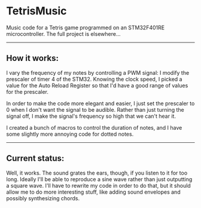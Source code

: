 # TetrisMusic

Music code for a Tetris game programmed on an STM32F401RE microcontroller. The full project is elsewhere...

---------------
How it works:
---------------

I vary the frequency of my notes by controlling a PWM signal: I modify the prescaler of timer 4 of the STM32. Knowing the clock speed, I picked a value for the Auto Reload Register so that I'd have a good range of values for the prescaler.

In order to make the code more elegant and easier, I just set the prescaler to 0 when I don't want the signal to be audible. Rather than just turning the signal off, I make the signal's frequency so high that we can't hear it.

I created a bunch of macros to control the duration of notes, and I have some slightly more annoying code for dotted notes.

---------------
Current status:
---------------

Well, it works. The sound grates the ears, though, if you listen to it for too long. Ideally I'll be able to reproduce a sine wave rather than just outputting a square wave. I'll have to rewrite my code in order to do that, but it should allow me to do more interesting stuff, like adding sound envelopes and possibly synthesizing chords.